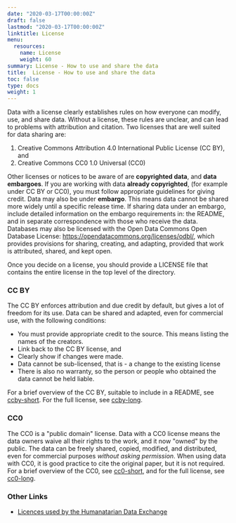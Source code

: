 ```yaml
---
date: "2020-03-17T00:00:00Z"
draft: false
lastmod: "2020-03-17T00:00:00Z"
linktitle: License
menu:
  resources:
    name: License
    weight: 60
summary: License - How to use and share the data
title:  License - How to use and share the data
toc: false
type: docs
weight: 1
---
```


Data with a license clearly establishes rules on how everyone can modify, use, and share data. Without a license, these rules are unclear, and can lead to problems with attribution and citation. Two licenses that are well suited for data sharing are:

1. Creative Commons Attribution 4.0 International Public License (CC BY), and
2. Creative Commons CC0 1.0 Universal (CC0)

Other licenses or notices to be aware of are **copyrighted data**, and **data embargoes**. If you are working with data **already copyrighted**, (for example under CC BY or CC0), you must follow appropriate guidelines for giving credit. Data may also be under **embargo**. This means data cannot be shared more widely until a specific release time. If sharing data under an embargo, include detailed information on the embargo requirements in: the README, and in separate correspondence with those who receive the data. Databases may also be licensed with the Open Data Commons Open Database License: https://opendatacommons.org/licenses/odbl/, which provides provisions for sharing, creating, and adapting, provided that work is attributed, shared, and kept open.

Once you decide on a license, you should provide a LICENSE file that contains the entire license in the top level of the directory.

### CC BY

The CC BY enforces attribution and due credit by default, but gives a lot of freedom for its use. Data can be shared and adapted, even for commercial use, with the following conditions:

* You must provide appropriate credit to the source. This means listing the names of the creators.
* Link back to the CC BY license, and
* Clearly show if changes were made.
* Data cannot be sub-licensed, that is - a change to the existing license
* There is also no warranty, so the person or people who obtained the data cannot be held liable.

For a brief overview of the CC BY, suitable to include in a README, see [ccby-short](https://creativecommons.org/licenses/by/4.0/). For the full license, see [ccby-long](https://creativecommons.org/licenses/by/4.0/legalcode).

### CC0

The CC0 is a "public domain" license. Data with a CC0 license means the data owners waive all their rights to the work, and it now "owned" by the public. The data can be freely shared, copied, modified, and distributed, even for commercial purposes _without asking permission_. When using data with CC0, it is good practice to cite the original paper, but it is not required. For a brief overview of the CC0, see [cc0-short](https://creativecommons.org/publicdomain/zero/1.0/), and for the full license, see [cc0-long](https://creativecommons.org/publicdomain/zero/1.0/legalcode).

### Other Links

- [Licences used by the Humanatarian Data Exchange](https://data.humdata.org/about/license)